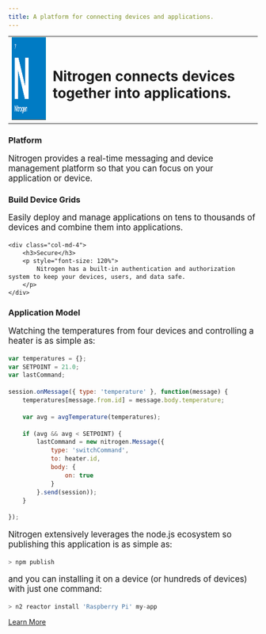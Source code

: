 ```yaml
---
title: A platform for connecting devices and applications.
---
```


<table width=100%>
    <tr>
        <td>
            <img class="logo" src="images/logo.png" width="166" height="167" />
        </td>
        <td>
            <h1 class="text-center">Nitrogen connects devices together into applications.</h1>
        </td>
    </tr>
</table>

<div class="row" style="margin-top: 20px">
    <div class="col-md-4">
        <h3>Platform</h3>
        <p style="font-size: 120%">
            Nitrogen provides a real-time messaging and device management platform so that you can focus on your application or device.
        </p>
    </div>
    <div class="col-md-4">
        <h3>Build Device Grids</h3>
        <p style="font-size: 120%">
            Easily deploy and manage applications on tens to thousands of devices and combine them into applications.
        </p>
    </div>

    <div class="col-md-4">
        <h3>Secure</h3>
        <p style="font-size: 120%">
            Nitrogen has a built-in authentication and authorization system to keep your devices, users, and data safe.
        </p>
    </div>
</div>

<h3>Application Model</h3>

<p style="font-size: 120%">
   Watching the temperatures from four devices and controlling a heater is as simple as:
</p>

```javascript
var temperatures = {};
var SETPOINT = 21.0;
var lastCommand;

session.onMessage({ type: 'temperature' }, function(message) {
    temperatures[message.from.id] = message.body.temperature;

    var avg = avgTemperature(temperatures);

    if (avg && avg < SETPOINT) {
        lastCommand = new nitrogen.Message({
            type: 'switchCommand',
            to: heater.id,
            body: {
                on: true
            }
        }.send(session));
    }

});
```

<p style="font-size: 120%">
    Nitrogen extensively leverages the node.js ecosystem so publishing this application is as simple as:
</p>

```javascript
> npm publish
```

<p style="font-size: 120%">
    and you can installing it on a device (or hundreds of devices) with just one command:
</p>

```javascript
> n2 reactor install 'Raspberry Pi' my-app
```


<a href="/docs/concepts/overview.html" class="btn green"  style="margin-top: 10px">Learn More</a>
